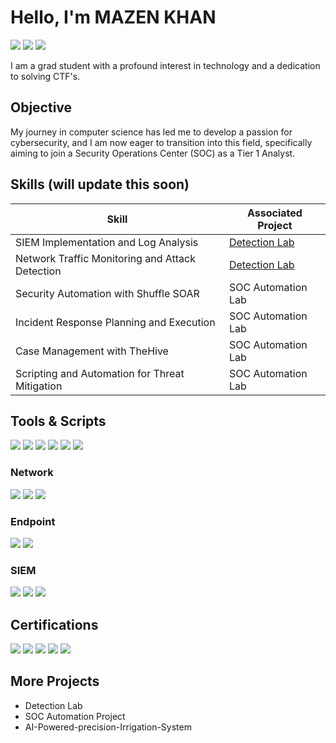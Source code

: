 # Hello, I'm MAZEN KHAN
<a href="https://www.linkedin.com/in/mazen-khan/"><img src="https://img.shields.io/badge/-LinkedIn-0077B5?&style=for-the-badge&logo=linkedin&logoColor=white" /></a>
<a href="https://medium.com/@mazenpathan72002"><img src="https://img.shields.io/badge/-Medium-000000?&style=for-the-badge&logo=medium&logoColor=white" /></a>
<a href="https://tryhackme.com/r/p/cracx0x1"><img src="https://img.shields.io/badge/-tryhackme-000000?&style=for-the-badge&logo=tryhackme&logoColor=red" /></a>





I am a grad student with a profound interest in technology and a dedication to solving CTF's.

## Objective

My journey in computer science has led me to develop a passion for cybersecurity, and I am now eager to transition into this field, specifically aiming to join a Security Operations Center (SOC) as a Tier 1 Analyst.

## Skills (will update this soon)

| Skill                                         | Associated Project         |
|-----------------------------------------------|----------------------------|
| SIEM Implementation and Log Analysis          | <a href="https://2ba8558b8eb147c095dad54f2653a4f0.us-central1.gcp.cloud.es.io/app/dashboards#/view/8194ef09-4c58-488a-8a9d-b41f669a3697?_g=(refreshInterval:(pause:!f,value:10000),time:(from:now-15m,to:now))&_a=()">Detection Lab</a>|
| Network Traffic Monitoring and Attack Detection | <a href="https://google.com">Detection Lab</a>|
| Security Automation with Shuffle SOAR         | SOC Automation Lab|
| Incident Response Planning and Execution      | SOC Automation Lab|
| Case Management with TheHive                  | SOC Automation Lab|
| Scripting and Automation for Threat Mitigation | SOC Automation Lab|

## Tools & Scripts

<div>
    <img src="https://img.shields.io/badge/-Nmap-1679A7?&style=for-the-badge&logo=Nmap&logoColor=white" />
    <img src="https://img.shields.io/badge/-Metasploit-EF3B2D?&style=for-the-badge&logo=Metasploit&logoColor=white" />
    <img src="https://img.shields.io/badge/-SQLmap-777BB4?&style=for-the-badge&logo=SQLmap&logoColor=white" />
    <img src="https://img.shields.io/badge/-BurpSuite-1679A7?&style=for-the-badge&logo=BurpSuite&logoColor=white" />
    <img src="https://img.shields.io/badge/-SET-EF3B2D?&style=for-the-badge&logo=SET&logoColor=white" />
    <img src="https://img.shields.io/badge/-Hydra-777BB4?&style=for-the-badge&logo=Hydra&logoColor=white" />
</div>

### Network
<div>
    <img src="https://img.shields.io/badge/-Wireshark-1679A7?&style=for-the-badge&logo=Wireshark&logoColor=white" />
    <img src="https://img.shields.io/badge/-Suricata-EF3B2D?&style=for-the-badge&logo=Suricata&logoColor=white" />
    <img src="https://img.shields.io/badge/-Zeek-777BB4?&style=for-the-badge&logo=Zeek&logoColor=white" />
</div>

### Endpoint
<div>
    <img src="https://img.shields.io/badge/-Microsoft_Defender_for_Endpoint-00A4EF?&style=for-the-badge&logo=Microsoft&logoColor=white" />
    <img src="https://img.shields.io/badge/-Velociraptor-4B275F?&style=for-the-badge&logo=Velociraptor&logoColor=white" />
</div>

### SIEM
<div>
    <img src="https://img.shields.io/badge/-Microsoft_Sentinel-0078D4?&style=for-the-badge&logo=Microsoft&logoColor=white" />
    <img src="https://img.shields.io/badge/-Splunk-000000?&style=for-the-badge&logo=Splunk&logoColor=white" />
    <img src="https://img.shields.io/badge/-Elastic-005571?&style=for-the-badge&logo=Elastic&logoColor=white" />
</div>

## Certifications
<div>
<img src="https://img.shields.io/badge/-Security%2B-FF0000?&style=for-the-badge&logo=CompTIA&logoColor=white" />
<img src="https://img.shields.io/badge/-Network%2B-007ACC?&style=for-the-badge&logo=CompTIA&logoColor=white" />
<img src="https://img.shields.io/badge/-A%2B-4&D4D4D?style=for-the-badge&logo=CompTIA&logoColor=white" />
<img src="https://img.shields.io/badge/-CDSA-006400?&style=for-the-badge&logoColor=white" />
<img src="https://img.shields.io/badge/-CCD-000080?&style=for-the-badge&logoColor=white" />
</div>

## More Projects
- Detection Lab
- SOC Automation Project
- AI-Powered-precision-Irrigation-System
